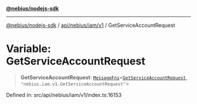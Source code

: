 [**@nebius/nodejs-sdk**](../../../../../README.md)

***

[@nebius/nodejs-sdk](../../../../../README.md) / [api/nebius/iam/v1](../README.md) / GetServiceAccountRequest

# Variable: GetServiceAccountRequest

> **GetServiceAccountRequest**: [`MessageFns`](../../../../../runtime/protos/core/interfaces/MessageFns.md)\<[`GetServiceAccountRequest`](../interfaces/GetServiceAccountRequest.md), `"nebius.iam.v1.GetServiceAccountRequest"`\>

Defined in: src/api/nebius/iam/v1/index.ts:16153
